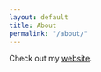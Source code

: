```yaml
---
layout: default
title: About
permalink: "/about/"
---
```


Check out my [website](http://ezyhdxm.github.io/).
